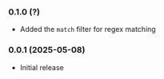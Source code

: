 ### 0.1.0 (?)

* Added the `match` filter for regex matching

### 0.0.1 (2025-05-08)

* Initial release
